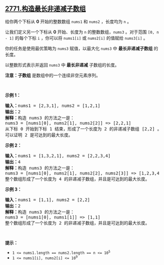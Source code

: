 ## [2771.构造最长非递减子数组](https://leetcode.cn/problems/longest-non-decreasing-subarray-from-two-arrays/)
<p>给你两个下标从 <strong>0</strong> 开始的整数数组 <code>nums1</code> 和 <code>nums2</code> ，长度均为 <code>n</code> 。</p>

<p>让我们定义另一个下标从 <strong>0</strong> 开始、长度为 <code>n</code> 的整数数组，<code>nums3</code> 。对于范围&nbsp;<code>[0, n - 1]</code> 的每个下标 <code>i</code> ，你可以将 <code>nums1[i]</code> 或 <code>nums2[i]</code> 的值赋给 <code>nums3[i]</code> 。</p>

<p>你的任务是使用最优策略为 <code>nums3</code> 赋值，以最大化 <code>nums3</code> 中 <strong>最长非递减子数组</strong> 的长度。</p>

<p>以整数形式表示并返回 <code>nums3</code> 中 <strong>最长非递减</strong> 子数组的长度。</p>

<p><strong>注意：子数组</strong> 是数组中的一个连续非空元素序列。</p>

<p>&nbsp;</p>

<p><strong>示例 1：</strong></p>

<pre><strong>输入：</strong>nums1 = [2,3,1], nums2 = [1,2,1]
<strong>输出：</strong>2
<strong>解释：</strong>构造 nums3 的方法之一是： 
nums3 = [nums1[0], nums2[1], nums2[2]] =&gt; [2,2,1]
从下标 0 开始到下标 1 结束，形成了一个长度为 2 的非递减子数组 [2,2] 。 
可以证明 2 是可达到的最大长度。</pre>

<p><strong>示例 2：</strong></p>

<pre><strong>输入：</strong>nums1 = [1,3,2,1], nums2 = [2,2,3,4]
<strong>输出：</strong>4
<strong>解释：</strong>构造 nums3 的方法之一是： 
nums3 = [nums1[0], nums2[1], nums2[2], nums2[3]] =&gt; [1,2,3,4]
整个数组形成了一个长度为 4 的非递减子数组，并且是可达到的最大长度。
</pre>

<p><strong>示例 3：</strong></p>

<pre><strong>输入：</strong>nums1 = [1,1], nums2 = [2,2]
<strong>输出：</strong>2
<strong>解释：</strong>构造 nums3 的方法之一是： 
nums3 = [nums1[0], nums1[1]] =&gt; [1,1] 
整个数组形成了一个长度为 2 的非递减子数组，并且是可达到的最大长度。
</pre>

<p>&nbsp;</p>

<p><strong>提示：</strong></p>

<ul>
	<li><code>1 &lt;= nums1.length == nums2.length == n &lt;= 10<sup>5</sup></code></li>
	<li><code>1 &lt;= nums1[i], nums2[i] &lt;= 10<sup>9</sup></code></li>
</ul>
